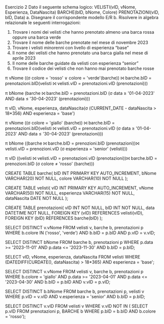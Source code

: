 Esercizio 2
Dato il seguente schema logico:
VELISTI(vID, vNome, Esperienza, DataNascita)
BARCHE(bID, bNome, Colore)
PRENOTAZIONI(vID, bID, Data)
a. Disegnare il corrispondente modello E/R
b. Risolvere in algebra relazionale le seguenti interrogazioni:
1) Trovare i nomi dei velisti che hanno prenotato almeno una barca rossa oppure una barca verde
2) Trovare il nome delle barche prenotate nel mese di novembre 2023
3) Trovare i velisti minorenni con livello di esperienza “base”
4) Il nome dei velisti che hanno prenotato una barca gialla nel mese di aprile 2023
5) Il nome delle barche guidate da velisti con esperienza “senior”
6) Trovare il codice dei velisti che non hanno mai prenotato barche rosse

π vNome ((σ colore = 'rosso' ∨ colore = 'verde'(barche)) ⨝ barche.bID = prenotazioni.bID(velisti ⨝ velisti.vID = prenotazioni.vID (prenotazioni)))

π bNome (barche ⨝  barche.bID = prenotazioni.bID (σ data ≥ '01-04-2023' AND data ≤ '30-04-2023' (prenotazioni)))

π vID, vNome, esperienza, dataNascita(σ (CURRENT_DATE - dataNascita > 18*356) AND esperienza = 'base')

π vNome ((σ colore = 'giallo' (barche)) ⨝ barche.bID = prenotazioni.bID(velisti ⨝ velisti.vID = prenotazioni.vID (σ data ≥ '01-04-2023' AND data ≤ '30-04-2023' (prenotazioni)))

π bNome ((barche ⨝ barche.bID = prenozioni.bID (prenotazioni))⨝ velisti.vID = prenozioni.vID (σ esperienza = 'senior'	(velisti)))

π vID ((velisti ⨝ velisti.vID = prenotazioni.vID (prenotazioni))⨝ barche.bID = prenozioni.bID (σ colore ≠ 'rosso' (barche)))

CREATE TABLE barche(
	  bID INT PRIMARY KEY AUTO_INCREMENT,
    bNome VARCHAR(20) NOT NULL,
    colore VARCHAR(10) NOT NULL
);

CREATE TABLE velisti(
	  vID INT PRIMARY KEY AUTO_INCREMENT,
    vNome VARCHAR(50) NOT NULL,
    esperienza VARCHAR(15) NOT NULL,
    dataNascita DATE NOT NULL
);

CREATE TABLE prenotazioni(
	  vID INT NOT NULL,
    bID INT NOT NULL,
    data DATETIME NOT NULL,
    FOREIGN KEY (vID) REFERENCES velisti(vID),
    FOREIGN KEY (bID) REFERENCES barche(bID)
);


SELECT 
	DISTINCT v.vNome
FROM
	velisti v, barche b, prenotazioni p
WHERE
	b.colore IN ('rosso', 'verde')
	AND b.bID = p.bID
	AND p.vID = v.vID;
 

SELECT 
	DISTINCT bNome
FROM 
	barche b, prenotazioni p
WHERE 
	p.data >= '2023-11-01' AND p.data <= '2023-11-30'
	AND b.bID = p.bID;
 

SELECT 
	vID, vNome, esperienza, dataNascita
FROM
	velisti
WHERE 
	(DATEDIFF(CURDATE(), dataNascita) > 18*365) 
 	AND esperienza = 'base';
  

SELECT 
	DISTINCT v.vNome
FROM
	velisti v, barche b, prenotazioni p
WHERE 
	b.colore = 'giallo'
	AND p.data >= '2023-04-01' 
  	AND p.data <= '2023-04-30'
	AND b.bID = p.bID
	AND v.vID = p.vID;


SELECT 
	DISTINCT b.bNome
FROM
	barche b, prenotazioni p, velisti v
WHERE
	p.vID = v.vID
	AND v.esperienza = 'senior'
	AND b.bID = p.bID;

SELECT 
	DISTINCT v.vID
FROM 
	velisti v
WHERE 
	v.vID NOT IN (
 		SELECT 
   			p.vID 
      		FROM 
			prenotazioni p, BARCHE b 
   		WHERE 
     			p.bID = b.bID 
			AND b.colore = 'rosso');

 





